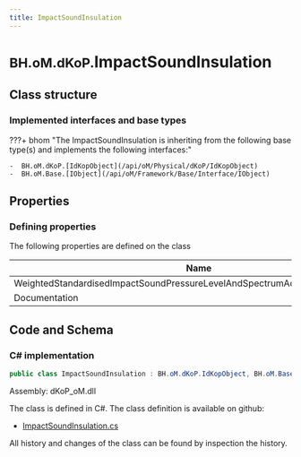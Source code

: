 ```yaml
---
title: ImpactSoundInsulation
---
```


# <small>BH.oM.dKoP.</small>**ImpactSoundInsulation**



## Class structure

### Implemented interfaces and base types

???+ bhom "The ImpactSoundInsulation is inheriting from the following base type(s) and implements the following interfaces:"

    -  BH.oM.dKoP.[IdKopObject](/api/oM/Physical/dKoP/IdKopObject)
    -  BH.oM.Base.[IObject](/api/oM/Framework/Base/Interface/IObject)


## Properties



### Defining properties

The following properties are defined on the class

| Name             | Type             | Description      | Quantity         |
|------------------|------------------|------------------|------------------|
| WeightedStandardisedImpactSoundPressureLevelAndSpectrumAdaptionFactorLnTwCtr | [double](https://learn.microsoft.com/en-us/dotnet/api/System.Double?view=netstandard-2.0) | - | - |
| Documentation | [string](https://learn.microsoft.com/en-us/dotnet/api/System.String?view=netstandard-2.0) | - | - |


## Code and Schema

### C# implementation

``` C# title="C#"
public class ImpactSoundInsulation : BH.oM.dKoP.IdKopObject, BH.oM.Base.IObject
```

Assembly: dKoP_oM.dll

The class is defined in C#. The class definition is available on github:

- [ImpactSoundInsulation.cs](https://github.com/BHoM/dKoP_Toolkit/blob/develop/dKoP_oM/Perfomance\ImpactSoundInsulation.cs)

All history and changes of the class can be found by inspection the history.
